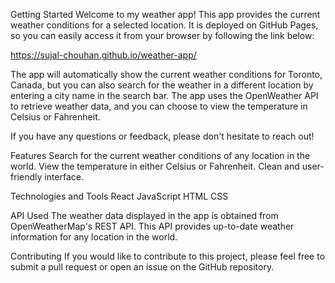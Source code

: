 Getting Started
Welcome to my weather app! This app provides the current weather conditions for a selected location. It is deployed on GitHub Pages, so you can easily access it from your browser by following the link below:

https://sujal-chouhan.github.io/weather-app/

The app will automatically show the current weather conditions for Toronto, Canada, but you can also search for the weather in a different location by entering a city name in the search bar. The app uses the OpenWeather API to retrieve weather data, and you can choose to view the temperature in Celsius or Fahrenheit.

If you have any questions or feedback, please don't hesitate to reach out!

Features
Search for the current weather conditions of any location in the world.
View the temperature in either Celsius or Fahrenheit.
Clean and user-friendly interface.

Technologies and Tools
React
JavaScript
HTML
CSS

API Used
The weather data displayed in the app is obtained from OpenWeatherMap's REST API. This API provides up-to-date weather information for any location in the world.

Contributing
If you would like to contribute to this project, please feel free to submit a pull request or open an issue on the GitHub repository.

